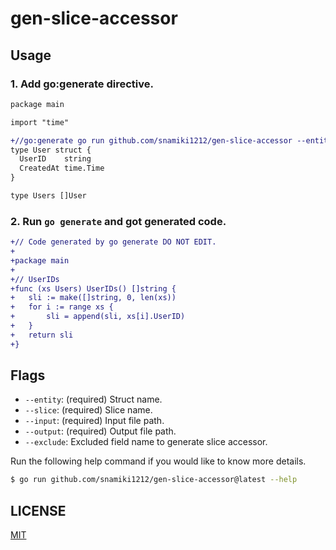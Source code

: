 # gen-slice-accessor

## Usage

### 1. Add go:generate directive.

```diff filename="user.go"
package main

import "time"

+//go:generate go run github.com/snamiki1212/gen-slice-accessor --entity User --slice Users --input user.go --output user_gen.go --exclude CreatedAt
type User struct {
  UserID    string
  CreatedAt time.Time
}

type Users []User
```

### 2. Run `go generate` and got generated code.

```diff filename="user_gen.go"
+// Code generated by go generate DO NOT EDIT.
+
+package main
+
+// UserIDs
+func (xs Users) UserIDs() []string {
+	sli := make([]string, 0, len(xs))
+	for i := range xs {
+		sli = append(sli, xs[i].UserID)
+	}
+	return sli
+}
```

## Flags

- `--entity`: (required) Struct name.
- `--slice`: (required) Slice name.
- `--input`: (required) Input file path.
- `--output`: (required) Output file path.
- `--exclude`: Excluded field name to generate slice accessor.

Run the following help command if you would like to know more details.

```zsh
$ go run github.com/snamiki1212/gen-slice-accessor@latest --help
```

## LICENSE

[MIT](./LICENSE)
